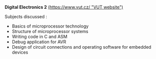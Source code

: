 **Digital Electronics 2**
[(https://www.vut.cz/ "VUT website")](url)


Subjects discussed :
* Basics of microprocessor technology
* Structure of microprocessor systems
* Writing code in C and ASM
* Debug application for AVR
* Design of circuit connections and operating software for embedded devices

